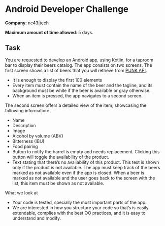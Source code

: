 # Android Developer Challenge
**Company**: nc43|tech

**Maximum amount of time allowed**: 5 days.

## Task
You are requested to develop an Android app, using Kotlin, for a taproom bar to display their
beers catalog. The app consists on two screens.
The first screen shows a list of beers that you will retrieve from [PUNK API](https://punkapi.com).
- It is enough to display the first 100 elements
- Every item must contain the name of the beer and the tagline, and its background
must be white if the beer is available or gray otherwise.
- When an item is pressed, the app navigates to a second screen.

The second screen offers a detailed view of the item, showcasing the following information:
- Name
- Description
- Image
- Alcohol by volume (ABV)
- Bitterness (IBU)
- Food pairing
- Button to notify the barrel is empty and needs replacement. Clicking this button will
toggle the availability of the product.
- Text stating that there’s no availability of this product. This text is shown only if the
product is not available.
The app must keep track of the beers marked as not available even if the app is closed.
When a beer is marked as not available and the user goes back to the screen with the list,
this item must be shown as not available.

What we look at
- Your code is tested, specially the most important parts of the app.
- We are interested in how you structure your code so that’s is easily extendable,
complies with the best OO practices, and it is easy to understand and modify.
